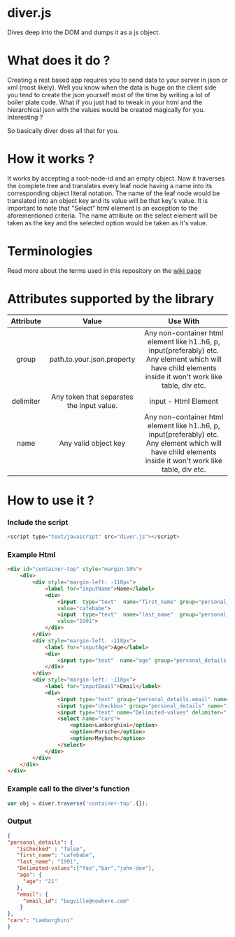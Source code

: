 # diver.js
Dives deep into the DOM and dumps it as a js object.
# What does it do ?
Creating a rest based app requires you to send data to your server in json or xml (most likely). Well you know when the data is huge on the client side you tend to create the json yourself most of the time by writing a lot of boiler plate code. What if you just had to tweak in your html and the hierarchical json with the values would be created magically for you. Interesting ?

So basically diver does all that for you.
# How it works ?
It works by accepting a root-node-id and an empty object. Now it traverses the complete tree and translates every leaf node having a name into its corresponding object literal notation. The name of the leaf node would be translated into an object key and its value will be that key's value.
It is important to note that "Select" html element is an exception to the aforementioned criteria. The name attribute on the select element will be taken as the key and the selected option would be taken as it's value.
# Terminologies
Read more about the terms used in this repository on the [wiki page](https://github.com/raul1991/diver.js/wiki)
# Attributes supported by the library

| Attribute |                   Value                   |                                                                          Use With                                                                          |
|:---------:|:-----------------------------------------:|:----------------------------------------------------------------------------------------------------------------------------------------------------------:|
|   group   |         path.to.your.json.property        | Any non-container html element like h1..h6, p, input(preferably) etc. Any element which will have child elements inside it won't work like table, div etc. |
| delimiter | Any token that separates the input value. |                                                                    input - Html Element                                                                    |
|    name   |            Any valid object key           | Any non-container html element like h1..h6, p, input(preferably) etc. Any element which will have child elements inside it won't work like table, div etc. |

# How to use it ?
### Include the script
```javascript
<script type="text/javascript" src="diver.js"></script>
```
### Example Html
```html
<div id="container-top" style="margin:10%">
    <div>
        <div style="margin-left: -118px">
            <label for="inputName">Name</label>
            <div>
                <input  type="text"  name="first_name" group="personal_details" placeholder="First"
                value="cafebabe">
                <input  type="text"  name="last_name"  group="personal_details" placeholder="Last"
                value="1991">
            </div>
        </div>
        <div style="margin-left: -118px">
            <label for="inputAge">Age</label>
            <div>
                <input type="text"  name="age" group="personal_details.age" placeholder="Age" value="21">
            </div>
        </div>
        <div style="margin-left: -118px">
            <label for="inputEmail">Email</label>
            <div>
                <input type="text" group="personal_details.email" name="email_id"  placeholder="Email" value="bugville@nowhere.com">
                <input type="checkbox" group="personal_details" name="isChecked">
                <input type="text" name="Delimited-values" delimiter="," placeholder="delimited values" value="foo,bar,john-doe">
                <select name="cars">
                    <option>Lamborghini</option>
                    <option>Porsche</option>
                    <option>Maybach</option>
                </select>
            </div>
        </div>
    </div>
</div>
```
### Example call to the diver's function
```javascript
var obj = diver.traverse('container-top',{});
```
### Output
```json
{
"personal_details": {
   "isChecked" : "false",
   "first_name": "cafebabe",
   "last_name": "1991",
   "Delimited-values":["foo","bar","john-doe"],
   "age": {
     "age": "21"
   },
   "email": {
     "email_id": "bugville@nowhere.com"
    }
},
"cars": "Lamborghini"
}
```

